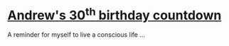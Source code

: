 # [Andrew's 30<sup>th</sup> birthday countdown](https://th-b-day-countdown-timer.web.app)

A reminder for myself to live a conscious life ... 

